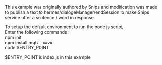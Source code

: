 This example was originally authored by Snips and modification was made to publish a text to hermes/dialogeManager/endSession to make Snips service utter a sentence / word in response.

To setup the default environment to run the node js script,<br/>
Enter the following commands :<br/>
npm init<br/>
npm install mqtt --save<br/>
node $ENTRY_POINT<br/>

$ENTRY_POINT is index.js in this example
